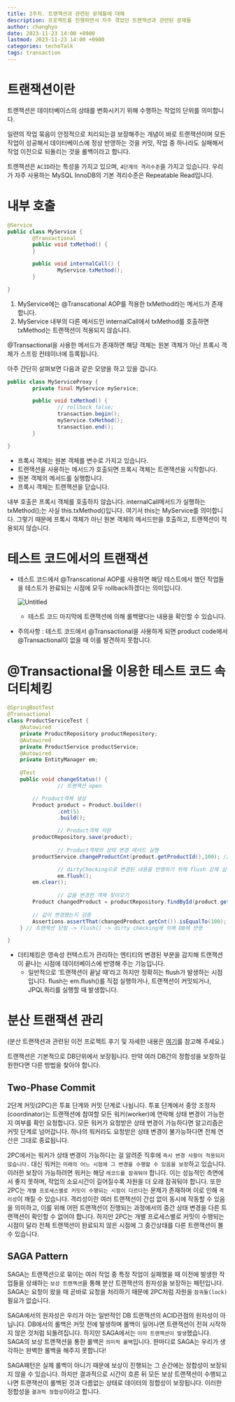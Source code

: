 ```yaml
---
title: 2주차. 트랜잭션과 관련된 문제들에 대해
description: 프로젝트를 진행하면서 자주 겪었던 트랜잭션과 관련된 문제들
author: changhyo
date: 2023-11-23 14:00 +0900
lastmod: 2023-11-23 14:00 +0900
categories: techoTalk
tags: transaction
---
```


# 트랜잭션이란

트랜잭션은 데이터베이스의 상태를 변화시키기 위해 수행하는 작업의 단위를 의미합니다.

일련의 작업 묶음이 안정적으로 처리되는걸 보장해주는 개념이 바로 트랜잭션이며 모든 작업이 성공해서 데이터베이스에 정상 반영하는 것을 커밋, 작업 중 하나라도 실패해서 작업 이전으로 되돌리는 것을 롤백이라고 합니다.

트랜잭션은 `ACID`라는 특성을 가지고 있으며, `4단계의 격리수준`을 가지고 있습니다. 우리가 자주 사용하는 MySQL InnoDB의 기본 격리수준은 Repeatable Read입니다.

# 내부 호출

```java
@Service
public class MyService {
		@Transactional
		public void txMethod() {
		}

		public void internalCall() {
				MyService.txMethod();
		}

}
```

1. MyService에는 @Transcational AOP를 적용한 txMethod라는 메서드가 존재합니다.
2. MyService 내부의 다른 메서드인 internalCall에서 txMethod를 호출하면 txMethod는 트랜잭션이 적용되지 않습니다.

@Transactional을 사용한 메서드가 존재하면 해당 객체는 원본 객체가 아닌 프록시 객체가 스프링 컨테이너에 등록됩니다. 

아주 간단히 살펴보면 다음과 같은 모양을 하고 있을 겁니다.

```java
public class MyServiceProxy {
		private final MyService myService;

		public void txMethod() {
				// rollback false;
				transaction.begin(); 
				myService.txMethod();
				transaction.end();
		}

}
```

- 프록시 객체는 원본 객체를 변수로 가지고 있습니다.
- 트랜잭션을 사용하는 메서드가 호출되면 프록시 객체는 트랜잭션을 시작합니다.
- 원본 객체의 메서드를 실행합니다.
- 프록시 객체는 트랜잭션을 닫습니다.

내부 호출은 프록시 객체를 호출하지 않습니다. internalCall메서드가 실행하는 txMethod();는 사실 this.txMethod()입니다. 여기서 this는 MyService를 의미합니다. 그렇기 때문에 프록시 객체가 아닌 원본 객체의 메서드만을 호출하고, 트랜잭션이 적용되지 않습니다.

# 테스트 코드에서의 트랜잭션

- 테스트 코드에서 @Transcational AOP를 사용하면 해당 테스트에서 했던 작업들을 테스트가 완료되는 시점에 모두 rollback하겠다는 의미입니다.
    
    ![Untitled](https://github.com/lotteon2/lotteon2.github.io/assets/25142537/70a31fc4-fd86-4ad0-8880-03dba6e64950)
    
    - 테스트 코드 마지막에 트랜잭션에 의해 롤백됐다는 내용을 확인할 수 있습니다.
- 주의사항 : 테스트 코드에서 @Transactional을 사용하게 되면 product code에서 @Transactional이 없을 때 이를 발견하지 못합니다.

# ****@Transactional을 이용한 테스트 코드 속 더티체킹****

```java
@SpringBootTest
@Transactional
class ProductServiceTest {
    @Autowired
    private ProductRepository productRepository;
    @Autowired
    private ProductService productService;
    @Autowired
    private EntityManager em;
    
    @Test
    public void changeStatus() {
				// 트랜잭션 open 

        // Product객체 생성
        Product product = Product.builder()
                .cnt(5)
                .build();

				// Product객체 저장
        productRepository.save(product);
        
				// Product객체의 상태 변경 메서드 실행
        productService.changeProductCnt(product.getProductId(),100); // 더티체킹

				// dirtyChecking으로 변경된 내용을 반영하기 위해 flush 강제 실행
				em.flush();
        em.clear();
        
				// 값을 변경한 객체 찾아오기
        Product changedProduct = productRepository.findById(product.getProductId()).get();
        
        // 값이 변경됐는지 검증
        Assertions.assertThat(changedProduct.getCnt()).isEqualTo(100);
    } // 트랜잭션 닫힘 -> flush() -> dirty checking에 의해 DB에 반영

}
```

- 더티체킹은 영속성 컨텍스트가 관리하는 엔티티의 변경된 부분을 감지해 트랜잭션이 끝나는 시점에 데이터베이스에 반영해 주는 기능입니다.
    - 일반적으로 ‘트랜잭션이 끝날 때’라고 하지만 정확히는 flush가 발생하는 시점입니다. flush는 em.flush()를 직접 실행하거나, 트랜잭션이 커밋되거나, JPQL쿼리를 실행할 때 발생합니다.

# 분산 트랜잭션 관리

(분산 트랜잭션과 관련된 이전 프로젝트 후기 및 자세한 내용은 [여기](https://velog.io/@qwerty1434/MSA%ED%99%98%EA%B2%BD%EC%97%90%EC%84%9C-%ED%8A%B8%EB%9E%9C%EC%9E%AD%EC%85%98-%EA%B4%80%EB%A6%AC%ED%95%98%EA%B8%B0)를 참고해 주세요.)

트랜잭션은 기본적으로 DB단위에서 보장됩니다. 만약 여러 DB간의 정합성을 보장하길 원한다면 다른 방법을 찾아야 합니다.

## Two-Phase Commit

2단계 커밋(2PC)은 투표 단계와 커밋 단계로 나뉩니다. 투표 단계에서 중앙 조정자(coordinator)는 트랜잭션에 참여할 모든 워커(worker)에 연락해 상태 변경이 가능한지 여부를 확인 요청합니다. 모든 워커가 요청받은 상태 변경이 가능하다면 알고리즘은 커밋 단계로 넘어갑니다. 하나의 워커라도 요청받은 상태 변경이 불가능하다면 전체 연산은 그대로 종료됩니다.

2PC에서는 워커가 상태 변경이 가능하다는 걸 알려준 직후에 `즉시 변경 사항이 적용되지 않습니다.` 대신 워커는 `미래의 어느 시점에 그 변경을 수행할 수 있음을 보장`하고 있습니다. 이러한 보장이 가능하려면 워커는 해당 `레코드를 잠궈둬야` 합니다. 이는 성능적인 측면에서 좋지 못하며, 작업의 소요시간이 길어질수록 자원을 더 오래 잠궈둬야 합니다.
또한 2PC는 `개별 프로세스별로 커밋이 수행되는 시점이 다르다`는 문제가 존재하며 이로 인해 `격리성`이 깨질 수 있습니다. 격리성이란 여러 트랜잭션이 간섭 없이 동시에 작동할 수 있음을 의미하고, 이를 위해 어떤 트랜잭션이 진행되는 과정에서의 중간 상태 변경을 다른 트랜잭션이 확인할 수 없어야 합니다. 하지만 2PC는 개별 프로세스별로 커밋이 수행되는 시점이 달라 전체 트랜잭션이 완료되지 않은 시점에 그 중간상태를 다른 트랜잭션이 볼 수 있습니다.

## SAGA Pattern

SAGA는 트랜잭션으로 묶이는 여러 작업 중 특정 작업이 실패했을 때 이전에 발생한 작업들을 상쇄하는 `보상 트랜잭션`을 통해 분산 트랜잭션의 원자성을 보장하는 패턴입니다. SAGA는 요청이 왔을 때 곧바로 요청을 처리하기 때문에 2PC처럼 자원을 `잠궈둘(lock)` 필요가 없습니다.

SAGA에서의 원자성은 우리가 아는 일반적인 DB 트랜잭션의 ACID관점의 원자성이 아닙니다. DB에서의 롤백은 커밋 전에 발생하며 롤백이 일어나면 트랜잭션이 전혀 시작하지 않은 것처럼 되돌려집니다. 하지만 SAGA에서는 `이미 트랜잭션이 발생`했습니다. SAGA의 보상 트랜잭션을 통한 롤백은 `의미적 롤백`입니다. 한마디로 SAGA는 우리가 생각하는 완벽한 롤백을 해주지 못합니다!

SAGA패턴은 실제 롤백이 아니기 때문에 보상이 진행되는 그 순간에는 정합성이 보장되지 않을 수 있습니다. 하지만 결과적으로 시간이 흐른 뒤 모든 보상 트랜잭션이 수행되고 나면 트랜잭션이 롤백된 것과 다름없는 상태로 데이터의 정합성이 보장됩니다. 이러한 정합성을 `결과적 정합성`이라고 합니다.
